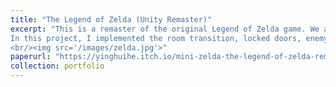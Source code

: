 ```yaml
---
title: "The Legend of Zelda (Unity Remaster)"
excerpt: "This is a remaster of the original Legend of Zelda game. We authentically implemented the first dungeon of the original game.
In this project, I implemented the room transition, locked doors, enemy AI ,the player's attack and health system, etc.
<br/><img src='/images/zelda.jpg'>"
paperurl: "https://yinghuihe.itch.io/mini-zelda-the-legend-of-zelda-remaster"
collection: portfolio
---
```


